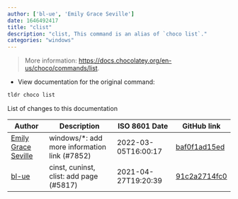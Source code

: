 ```yaml
---
author: ['bl-ue', 'Emily Grace Seville']
date: 1646492417
title: "clist"
description: "clist, This command is an alias of `choco list`."
categories: "windows"
---
```

> More information: <https://docs.chocolatey.org/en-us/choco/commands/list>.

- View documentation for the original command:

```bash
tldr choco list
```
List of changes to this documentation


Author | Description | ISO 8601 Date | GitHub link
------|-----|-----|-----
[Emily Grace Seville](mailto:emilyseville7cf@gmail.com) | windows/*: add more information link (#7852) | 2022-03-05T16:00:17 | [baf0f1ad15ed](https://github.com/tldr-pages/tldr/commit/baf0f1ad15ed606fe57d014f34d7a0c700ab26ac)
[bl-ue](mailto:54780737+bl-ue@users.noreply.github.com) | cinst, cuninst, clist: add page (#5817) | 2021-04-27T19:20:39 | [91c2a2714fc0](https://github.com/tldr-pages/tldr/commit/91c2a2714fc0df328535bc59f8c99407e57ce455)

